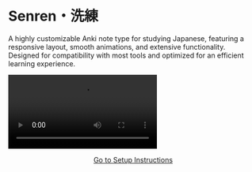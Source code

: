 # Senren・洗練
A highly customizable Anki note type for studying Japanese, featuring a responsive layout, smooth animations, and extensive functionality. Designed for compatibility with most tools and optimized for an efficient learning experience.

![type:video](assets/demo.mp4)

<p style="text-align: center;">  
  <a href="setup_overview" class="md-button">
    Go to Setup Instructions
  </a>
</p>